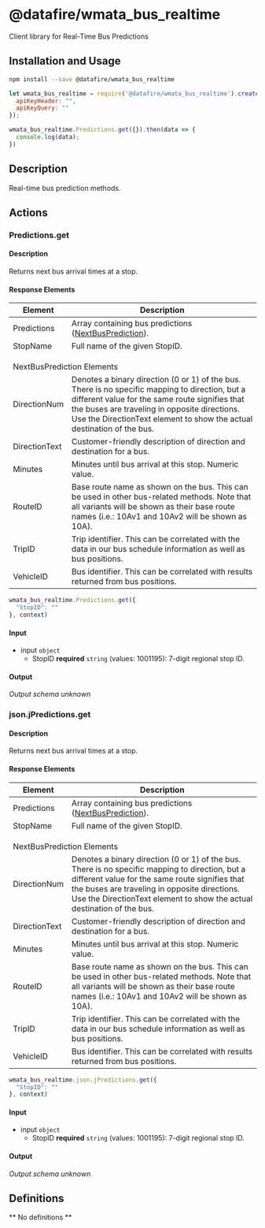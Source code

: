 # @datafire/wmata_bus_realtime

Client library for Real-Time Bus Predictions

## Installation and Usage
```bash
npm install --save @datafire/wmata_bus_realtime
```
```js
let wmata_bus_realtime = require('@datafire/wmata_bus_realtime').create({
  apiKeyHeader: "",
  apiKeyQuery: ""
});

wmata_bus_realtime.Predictions.get({}).then(data => {
  console.log(data);
})
```

## Description

Real-time bus prediction methods.

## Actions

### Predictions.get
<h4 class="text-primary">Description</h4>

<p>Returns next bus arrival times at a stop.</p>

<h4 class="text-primary">Response Elements</h4>

<table class="table table-condensed table-hover">
<thead>
<tr>
<th class="col-md-3">Element</th>

<th>Description</th>
</tr>
</thead>

<tbody>
<tr>
<td>Predictions</td>

<td>
Array containing bus predictions (<a href=
"#NextBusPrediction">NextBusPrediction</a>).
</td>
</tr>

<tr>
<td>StopName</td>

<td>Full name of the given StopID.</td>
</tr>

<tr>
<td colspan="2">
<div class="text-primary" style="margin-top: 1em">
<a id="NextBusPrediction" name=
"NextBusPrediction">NextBusPrediction Elements</a>
</div>
</td>
</tr>

<tr>
<td>DirectionNum</td>

<td>Denotes a binary direction (0 or 1) of the bus. There is no
specific mapping to direction, but a different value for the same
route signifies that the buses are traveling in opposite
directions. Use the DirectionText element to show the actual
destination of the bus.</td>
</tr>

<tr>
<td>DirectionText</td>

<td>Customer-friendly description of direction and destination for
a bus.</td>
</tr>

<tr>
<td>Minutes</td>

<td>Minutes until bus arrival at this stop. Numeric value.</td>
</tr>

<tr>
<td>RouteID</td>

<td>Base route name as shown on the bus. This can be used in other
bus-related methods. Note that all variants will be shown as their
base route names (i.e.: 10Av1 and 10Av2 will be shown as 10A).</td>
</tr>

<tr>
<td>TripID</td>

<td>Trip identifier. This can be correlated with the data in our
bus schedule information as well as bus positions.</td>
</tr>

<tr>
<td>VehicleID</td>

<td>Bus identifier. This can be correlated with results returned
from bus positions.</td>
</tr>
</tbody>
</table>


```js
wmata_bus_realtime.Predictions.get({
  "StopID": ""
}, context)
```

#### Input
* input `object`
  * StopID **required** `string` (values: 1001195): 7-digit regional stop ID.

#### Output
*Output schema unknown*

### json.jPredictions.get
<h4 class="text-primary">Description</h4>

<p>Returns next bus arrival times at a stop.</p>

<h4 class="text-primary">Response Elements</h4>

<table class="table table-condensed table-hover">
<thead>
<tr>
<th class="col-md-3">Element</th>

<th>Description</th>
</tr>
</thead>

<tbody>
<tr>
<td>Predictions</td>

<td>
Array containing bus predictions (<a href=
"#NextBusPrediction">NextBusPrediction</a>).
</td>
</tr>

<tr>
<td>StopName</td>

<td>Full name of the given StopID.</td>
</tr>

<tr>
<td colspan="2">
<div class="text-primary" style="margin-top: 1em">
<a id="NextBusPrediction" name=
"NextBusPrediction">NextBusPrediction Elements</a>
</div>
</td>
</tr>

<tr>
<td>DirectionNum</td>

<td>Denotes a binary direction (0 or 1) of the bus. There is no
specific mapping to direction, but a different value for the same
route signifies that the buses are traveling in opposite
directions. Use the DirectionText element to show the actual
destination of the bus.</td>
</tr>

<tr>
<td>DirectionText</td>

<td>Customer-friendly description of direction and destination for
a bus.</td>
</tr>

<tr>
<td>Minutes</td>

<td>Minutes until bus arrival at this stop. Numeric value.</td>
</tr>

<tr>
<td>RouteID</td>

<td>Base route name as shown on the bus. This can be used in other
bus-related methods. Note that all variants will be shown as their
base route names (i.e.: 10Av1 and 10Av2 will be shown as 10A).</td>
</tr>

<tr>
<td>TripID</td>

<td>Trip identifier. This can be correlated with the data in our
bus schedule information as well as bus positions.</td>
</tr>

<tr>
<td>VehicleID</td>

<td>Bus identifier. This can be correlated with results returned
from bus positions.</td>
</tr>
</tbody>
</table>


```js
wmata_bus_realtime.json.jPredictions.get({
  "StopID": ""
}, context)
```

#### Input
* input `object`
  * StopID **required** `string` (values: 1001195): 7-digit regional stop ID.

#### Output
*Output schema unknown*



## Definitions

** No definitions **
